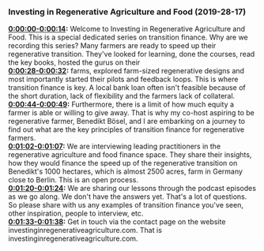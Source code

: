 ### Investing in Regenerative Agriculture and Food  (2019-28-17)
**[0:00:00-0:00:14](https://www.investinginregenerativeagriculture.com/transition-finance-series/#t=0:00:00):**  Welcome to Investing in Regenerative Agriculture and Food.  This is a special dedicated series on transition finance.  Why are we recording this series?  Many farmers are ready to speed up their regenerative transition.  They've looked for learning, done the courses, read the key books, hosted the gurus on their  
**[0:00:28-0:00:32](https://www.investinginregenerativeagriculture.com/transition-finance-series/#t=0:00:28):**  farms, explored farm-sized regenerative designs and most importantly started their pilots  and feedback loops.  This is where transition finance is key.  A local bank loan often isn't feasible because of the short duration, lack of flexibility  and the farmers lack of collateral.  
**[0:00:44-0:00:49](https://www.investinginregenerativeagriculture.com/transition-finance-series/#t=0:00:44):**  Furthermore, there is a limit of how much equity a farmer is able or willing to give  away.  That is why my co-host aspiring to be regenerative farmer, Benedikt Bösel, and I are embarking  on a journey to find out what are the key principles of transition finance for regenerative  farmers.  
**[0:01:02-0:01:07](https://www.investinginregenerativeagriculture.com/transition-finance-series/#t=0:01:02):**  We are interviewing leading practitioners in the regenerative agriculture and food finance  space.  They share their insights, how they would finance the speed up of the regenerative transition  on Benedikt's 1000 hectares, which is almost 2500 acres, farm in Germany close to Berlin.  This is an open process.  
**[0:01:20-0:01:24](https://www.investinginregenerativeagriculture.com/transition-finance-series/#t=0:01:20):**  We are sharing our lessons through the podcast episodes as we go along.  We don't have the answers yet.  That's a lot of questions.  So please share with us any examples of transition finance you've seen, other inspiration, people  to interview, etc.  
**[0:01:33-0:01:38](https://www.investinginregenerativeagriculture.com/transition-finance-series/#t=0:01:33):**  Get in touch via the contact page on the website investinginregenerativeagriculture.com.  That is investinginregenerativeagriculture.com.  